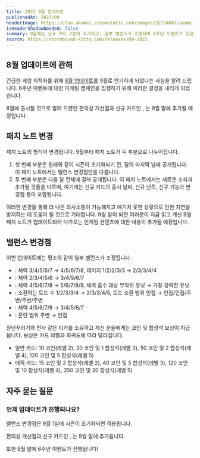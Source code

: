 ```yaml
---
title: 2023 9월 업데이트
publishedAt: 2023/09
headerImage: https://clan.akamai.steamstatic.com/images/32724087/aea6c1586389c41db27aa19abd671ef6f62c1874.png
isHeaderShadowNeeded: false
summary: 9월에는 신규 카드 2장이 추가되고, 일부 밸런스가 조정되며 6주년 이벤트가 진행됩니다!
source: https://stormbound-kitty.com/releases/09-2023
---
```


<script>
    import Old from "$components/Old.svelte";
    import New from "$components/New.svelte";
    import ImageBlock from "$components/ImageBlock.svelte";
    import FlexibleList from "$components/FlexibleList.svelte";
    import Icon from "$components/Icon.svelte";
    import Card from "$components/Card.svelte";
    import CardLink from "$components/CardLink.svelte";
    import Comment from "$components/Comment.svelte";
    import DiscountedBrawl from "$components/DiscountedBrawl.md";
</script>

## 8월 업데이트에 관해
긴급한 게임 최적화를 위해 [8월 업데이트](https://sbkr.pages.dev/releases/2023-08)를 9월로 연기하게 되었다는 사실을 알려 드립니다. 6주년 이벤트에 대한 마케팅 캠페인을 집행하기 위해 이러한 결정을 내리게 되었습니다.

8월에 출시될 것으로 알려 드렸던 편의성 개선점과 신규 카드인 <CardLink target="은퇴한 지휘관" />, <CardLink target="선택받은 구원자" />는 9월 말에 추가될 예정입니다.

## 패치 노트 변경
패치 노트의 형식이 변경됩니다. 9월부터 패치 노트가 두 부분으로 나누어집니다.

  1. 첫 번째 부분은 원래와 같이 시즌이 초기화되기 전, 달의 마지막 날에 공개됩니다. 이 패치 노트에서는 밸런스 변경점만을 다룹니다.
  2. 두 번째 부분은 다음 달 전체에 걸쳐 공개됩니다. 이 패치 노트에서는 새로운 소식과 추가될 것들을 다루며, 여기에는 신규 카드의 출시 날짜, 신규 난투, 신규 기능과 변경점 등이 포함됩니다.

이러한 변경을 통해 더 나은 의사소통이 가능해지고 얘기치 못한 상황으로 인한 지연을 방지하는 데 도움이 될 것으로 기대합니다. 9월 말이 되면 여러분이 지금 읽고 계신 9월 패치 노트가 업데이트되어 다가오는 인게임 컨텐츠에 대한 내용이 추가될 예정입니다.

## 밸런스 변경점
이번 업데이트에는 평소와 같이 일부 밸런스가 조정됩니다.

  - <CardLink target="흡수하는 말썽쟁이" />: 체력 <Old>3/4/5/6/7</Old> → <New type="buff">4/5/6/7/8</New>, 데미지 <Old>1/2/2/3/3</Old> → <New type="buff">2/3/3/4/4</New>
  - <CardLink target="근원의 설계도" />: 체력 <Old>2/3/4/5/6</Old> → <New type="buff">3/4/5/6/7</New>
  - <CardLink target="앰버하이드" />: 체력 <Old>4/5/6/7/8</Old> → <New type="buff">5/6/7/8/9</New>, 체력 흡수 대상 <Old>무작위 유닛</Old> → <New type="buff">가장 강력한 유닛</New>
  - <CardLink target="부화의 현자" />: 소환하는 토드 수 <Old>1/2/3/3/4</Old> → <New type="buff">2/3/3/4/5</New>, 토드 소환 범위 <Old>인접</Old> → <New type="buff">인접/인접/주변/주변/주변</New>
  - <CardLink target="장난꾸러기" />: 체력 <Old>4/5/6/7/8</Old> → <New type="nerf">3/4/5/6/7</New>
  - <CardLink target="천사 같은 티카" />: 혼란 범위 <Old>주변</Old> → <New type="nerf">인접</New>

<Comment>

장난꾸러기와 천사 같은 티카를 소유하고 계신 분들에게는 코인 및 합성석 보상이 지급됩니다. 보상은 카드 레벨과 희귀도에 따라 달라집니다.

  - <Icon type="common" /> 일반 카드: <Icon type="coin" /> 10 코인(레벨 2), <Icon type="coin" /> 20 코인 및 <Icon type="stone" /> 1 합성석(레벨 3), <Icon type="coin" /> 50 코인 및 <Icon type="stone" /> 2 합성석(레벨 4), <Icon type="coin" /> 120 코인 및 <Icon type="stone" /> 5 합성석(레벨 5)
  - <Icon type="epic" /> 에픽 카드: <Icon type="coin" /> 15 코인 및 <Icon type="stone" /> 2 합성석(레벨 2), <Icon type="coin" /> 40 코인 및 <Icon type="stone" /> 5 합성석(레벨 3), <Icon type="coin" /> 120 코인 및 <Icon type="stone" /> 10 합성석(레벨 4), <Icon type="coin" /> 250 코인 및 <Icon type="stone" /> 20 합성석(레벨 5)

</Comment>

## 자주 묻는 질문
### 언제 업데이트가 진행되나요?
밸런스 변경점은 9월 1일에 시즌이 초기화되면 적용됩니다.

편의성 개선점과 신규 카드인 <CardLink target="은퇴한 지휘관" />, <CardLink target="선택받은 구원자" />는 9월 말에 추가됩니다.

또한 9월 말에 6주년 이벤트가 진행됩니다!